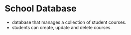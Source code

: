 # School Database
- database that manages a collection of student courses.
- students can create, update and delete courses.
